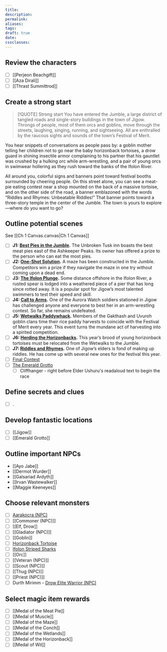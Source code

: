 ```yaml
---
title: 
description: 
permalink: 
aliases: 
tags: 
draft: true
date: 
cssclasses:
---
```

##  Review the characters

- [ ] [[Perjeon Beachgift]] 
- [ ] [[Aza Dirali]] 
- [ ] [[Thrast Summittrod]] 

##  Create a strong start

> [!QUOTE] Strong start
> You have entered the Jumble, a large district of tangled roads and single-story buildings in the town of Jigow. Throngs of people, most of them orcs and goblins, move through the streets, laughing, singing, running, and sightseeing. All are enthralled by the raucous sights and sounds of the town’s Festival of Merit.
>
You hear snippets of conversations as people pass by: a goblin mother telling her children not to go near the baby horizonback tortoises, a drow guard in shining insectile armor complaining to his partner that his gauntlet was crushed by a hulking orc while arm-wrestling, and a pair of young orcs in swimwear hollering as they rush toward the banks of the Ifolon River.
>
All around you, colorful signs and banners point toward festival booths surrounded by cheering people. On this street alone, you can see a meat-pie eating contest near a shop mounted on the back of a massive tortoise, and on the other side of the road, a banner emblazoned with the words “Riddles and Rhymes: Unbeatable Riddles!” That banner points toward a three-story temple in the center of the Jumble. The town is yours to explore—where do you want to go?

##  Outline potential scenes

See [[Ch 1 Canvas.canvas|Ch 1 Canvas]] 

- [ ] **J1: [Best Pies in the Jumble](https://www.dndbeyond.com/sources/dnd/cotn/a-fateful-competition#J1BestPiesintheJumble).** The Unbroken Tusk inn boasts the best meat pies east of the Ashkeeper Peaks. Its owner has offered a prize to the person who can eat the most pies.
- [ ] **J2: [One-Shot Solution](https://www.dndbeyond.com/sources/dnd/cotn/a-fateful-competition#J2OneShotSolution).** A maze has been constructed in the Jumble. Competitors win a prize if they navigate the maze in one try without coming upon a dead end.
- [ ] **J3: [The Ifolon Plunge](https://www.dndbeyond.com/sources/dnd/cotn/a-fateful-competition#J3TheIfolonPlunge).** Some distance offshore in the Ifolon River, a rusted spear is lodged into a weathered piece of a pier that has long since rotted away. It is a popular spot for Jigow’s most talented swimmers to test their speed and skill.
- [ ] **J4: [Call to Arms](https://www.dndbeyond.com/sources/dnd/cotn/a-fateful-competition#J4CalltoArms).** One of the Aurora Watch soldiers stationed in Jigow has challenged anyone and everyone to best her in an arm-wrestling contest. So far, she remains undefeated.
- [ ] **J5: [Wetwalks Paddywhack](https://www.dndbeyond.com/sources/dnd/cotn/a-fateful-competition#J5WetwalksPaddywhack).** Members of the Gakthash and Uvuroh goblin clans time their rice paddy harvests to coincide with the Festival of Merit every year. This event turns the mundane act of harvesting into a spirited competition.
- [ ] **J6: [Herding the Horizonbacks](https://www.dndbeyond.com/sources/dnd/cotn/a-fateful-competition#J6HerdingtheHorizonbacks).** This year’s brood of young horizonback tortoises must be relocated from the Wetwalks to the Jumble.
- [ ] **J7: [Riddles and Rhymes](https://www.dndbeyond.com/sources/dnd/cotn/a-fateful-competition#J7RiddlesandRhymes).** One of Jigow’s elders is fond of making up riddles. He has come up with several new ones for the festival this year.
- [ ] [Final Contest](https://www.dndbeyond.com/sources/dnd/cotn/a-fateful-competition#FinalContest) 
- [ ] [The Emerald Grotto](https://www.dndbeyond.com/sources/dnd/cotn/a-fateful-competition#TheEmeraldGrotto) 
	- [ ] Cliffhanger - right before Elder Ushuru's readaloud text to begin the race

##  Define secrets and clues

- [ ] .

##  Develop fantastic locations

- [ ] [[Jigow]] 
- [ ] [[Emerald Grotto]] 

##  Outline important NPCs

- [[Ayo Jabe]] 
- [[Dermot Wurder]] 
- [[Galsariad Ardyth]] 
- [[Irvan Wastewalker]] 
- [[Maggie Keeneyes]] 

##  Choose relevant monsters

- [ ] [Aarakocra (NPC)](https://www.dndbeyond.com/monsters/17100-aarakocra)  
- [ ] [[Commoner (NPC)]] 
- [ ] [[Elf, Drow]] 
- [ ] [[Gladiator (NPC)]]
- [ ] [[Goblin]] 
- [ ] [Horizonback Tortoise](https://www.dndbeyond.com/sources/dnd/egtw/wildemount-bestiary#HorizonbackTortoise) 
- [ ] [Ifolon Striped Sharks](https://www.dndbeyond.com/monsters/16994-reef-shark) 
- [ ] [[Orc]] 
- [ ] [[Veteran (NPC)]] 
- [ ] [[Scout (NPC)]] 
- [ ] [[Thug (NPC)]] 
- [ ] [[Priest (NPC)]] 
- [ ] Durth Mirimm - [Drow Elite Warrior (NPC)](https://www.dndbeyond.com/monsters/17134-drow-elite-warrior) 

##  Select magic item rewards

- [ ] [[Medal of the Meat Pie]] 
- [ ] [[Medal of Muscle]] 
- [ ] [[Medal of the Maze]] 
- [ ] [[Medal of the Conch]] 
- [ ] [[Medal of the Wetlands]] 
- [ ] [[Medal of the Horizonback]] 
- [ ] [[Medal of Wit]] 
